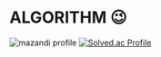 # ALGORITHM 😉
![mazandi profile](http://mazandi.herokuapp.com/api?handle=hyunjun5959&theme=cold)
[![Solved.ac Profile](http://mazassumnida.wtf/api/v2/generate_badge?boj=hyunjun5959)](https://solved.ac/hyunjun5959/)
